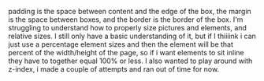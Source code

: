 padding is the space between content and the edge of the box, the margin is the space between boxes, and the border is the border of the box.
I'm struggling to understand how to properly size pictures and elements, and relative sizes. I still only have a basic understanding of it, but if I thiiiink i can just use a percentage element sizes and then the element will be that percent of the width/height of the page, so if i want elements to sit inline they have to together equal 100% or less. I also wanted to play around with z-index, i made a couple of attempts and ran out of time for now. 
